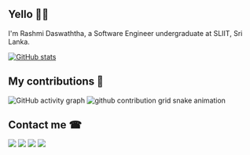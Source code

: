 ## Yello 🙋‍♂️

I'm Rashmi Daswaththa, a Software Engineer undergraduate at SLIIT, Sri Lanka.

[![GitHub stats](https://github-readme-stats.vercel.app/api?username=rashmidaswaththa&show_icons=true&theme=radical&count_private=true)](https://github.com/anuraghazra/github-readme-stats)
<!-- [![Top Langs](https://github-readme-stats.vercel.app/api/top-langs/?username=rashmidaswaththa&show_icons=true&theme=radical&layout=compact)](https://github.com/anuraghazra/github-readme-stats) -->


## My contributions 🎈
![GitHub activity graph](https://activity-graph.herokuapp.com/graph?username=rashmidaswaththa&hide_border=true&theme=redical)
![github contribution grid snake animation](https://raw.githubusercontent.com/rashmidaswaththa/rashmidaswaththa/output/github-contribution-grid-snake.svg)

## Contact me ☎

[<img src="https://img.icons8.com/color/48/000000/gmail-new.png"/>](mailto:e17207@eng.pdn.ac.lk)
[<img src="https://img.icons8.com/fluency/48/000000/linkedin.png"/>](linkedin.com/in/pasindu-marasinghe)
[<img src="https://img.icons8.com/color/48/000000/telegram-app--v1.png"/>](https://t.me/pasindugm)
[<img src="https://img.icons8.com/fluency/48/000000/domain.png"/>](https://www.youtube.com/watch?v=dQw4w9WgXcQ&ab_channel=RickAstley)
<!--
**rashmidaswaththa/rashmidaswaththa** is a ✨ _special_ ✨ repository because its `README.md` (this file) appears on your GitHub profile.

Here are some ideas to get you started:

- 🔭 I’m currently working on ...
- 🌱 I’m currently learning ...
- 👯 I’m looking to collaborate on ...
- 🤔 I’m looking for help with ...
- 💬 Ask me about ...
- 📫 How to reach me: ...
- 😄 Pronouns: ...
- ⚡ Fun fact: ...
-->
